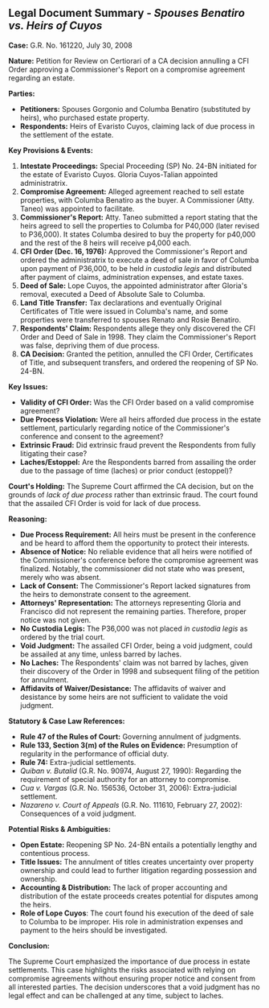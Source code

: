 ## Legal Document Summary - *Spouses Benatiro vs. Heirs of Cuyos*

**Case:** G.R. No. 161220, July 30, 2008

**Nature:** Petition for Review on Certiorari of a CA decision annulling a CFI Order approving a Commissioner's Report on a compromise agreement regarding an estate.

**Parties:**

*   **Petitioners:** Spouses Gorgonio and Columba Benatiro (substituted by heirs), who purchased estate property.
*   **Respondents:** Heirs of Evaristo Cuyos, claiming lack of due process in the settlement of the estate.

**Key Provisions & Events:**

1.  **Intestate Proceedings:** Special Proceeding (SP) No. 24-BN initiated for the estate of Evaristo Cuyos. Gloria Cuyos-Talian appointed administratrix.
2.  **Compromise Agreement:** Alleged agreement reached to sell estate properties, with Columba Benatiro as the buyer. A Commissioner (Atty. Taneo) was appointed to facilitate.
3.  **Commissioner's Report:**  Atty. Taneo submitted a report stating that the heirs agreed to sell the properties to Columba for P40,000 (later revised to P36,000). It states Columba desired to buy the property for p40,000 and the rest of the 8 heirs will receive p4,000 each.
4.  **CFI Order (Dec. 16, 1976):** Approved the Commissioner's Report and ordered the administratrix to execute a deed of sale in favor of Columba upon payment of P36,000, to be held *in custodia legis* and distributed after payment of claims, administration expenses, and estate taxes.
5.  **Deed of Sale:** Lope Cuyos, the appointed administrator after Gloria's removal, executed a Deed of Absolute Sale to Columba.
6.  **Land Title Transfer:** Tax declarations and eventually Original Certificates of Title were issued in Columba's name, and some properties were transferred to spouses Renato and Rosie Benatiro.
7.  **Respondents' Claim:** Respondents allege they only discovered the CFI Order and Deed of Sale in 1998. They claim the Commissioner's Report was false, depriving them of due process.
8.  **CA Decision:** Granted the petition, annulled the CFI Order, Certificates of Title, and subsequent transfers, and ordered the reopening of SP No. 24-BN.

**Key Issues:**

*   **Validity of CFI Order:** Was the CFI Order based on a valid compromise agreement?
*   **Due Process Violation:** Were all heirs afforded due process in the estate settlement, particularly regarding notice of the Commissioner's conference and consent to the agreement?
*   **Extrinsic Fraud:** Did extrinsic fraud prevent the Respondents from fully litigating their case?
*   **Laches/Estoppel:** Are the Respondents barred from assailing the order due to the passage of time (laches) or prior conduct (estoppel)?

**Court's Holding:** The Supreme Court affirmed the CA decision, but on the grounds of *lack of due process* rather than extrinsic fraud. The court found that the assailed CFI Order is void for lack of due process.

**Reasoning:**

*   **Due Process Requirement:** All heirs must be present in the conference and be heard to afford them the opportunity to protect their interests.
*   **Absence of Notice:** No reliable evidence that all heirs were notified of the Commissioner's conference before the compromise agreement was finalized. Notably, the commissioner did not state who was present, merely who was absent.
*   **Lack of Consent:** The Commissioner's Report lacked signatures from the heirs to demonstrate consent to the agreement.
*   **Attorneys' Representation:** The attorneys representing Gloria and Francisco did not represent the remaining parties. Therefore, proper notice was not given.
*   **No Custodia Legis:** The P36,000 was not placed *in custodia legis* as ordered by the trial court.
*   **Void Judgment:** The assailed CFI Order, being a void judgment, could be assailed at any time, unless barred by laches.
*   **No Laches:** The Respondents' claim was not barred by laches, given their discovery of the Order in 1998 and subsequent filing of the petition for annulment.
*   **Affidavits of Waiver/Desistance:** The affidavits of waiver and desistance by some heirs are not sufficient to validate the void judgment.

**Statutory & Case Law References:**

*   **Rule 47 of the Rules of Court:** Governing annulment of judgments.
*   **Rule 133, Section 3(m) of the Rules on Evidence:** Presumption of regularity in the performance of official duty.
*   **Rule 74:** Extra-judicial settlements.
*   *Quiban v. Butalid* (G.R. No. 90974, August 27, 1990): Regarding the requirement of special authority for an attorney to compromise.
*   *Cua v. Vargas* (G.R. No. 156536, October 31, 2006): Extra-judicial settlement.
*   *Nazareno v. Court of Appeals* (G.R. No. 111610, February 27, 2002): Consequences of a void judgment.

**Potential Risks & Ambiguities:**

*   **Open Estate:** Reopening SP No. 24-BN entails a potentially lengthy and contentious process.
*   **Title Issues:** The annulment of titles creates uncertainty over property ownership and could lead to further litigation regarding possession and ownership.
*   **Accounting & Distribution:**  The lack of proper accounting and distribution of the estate proceeds creates potential for disputes among the heirs.
*   **Role of Lope Cuyos**: The court found his execution of the deed of sale to Columba to be improper. His role in administration expenses and payment to the heirs should be investigated.

**Conclusion:**

The Supreme Court emphasized the importance of due process in estate settlements. This case highlights the risks associated with relying on compromise agreements without ensuring proper notice and consent from all interested parties. The decision underscores that a void judgment has no legal effect and can be challenged at any time, subject to laches.

